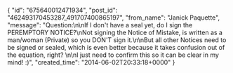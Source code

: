  {
   "id": "675640012471934",
   "post_id": "462493170453287_491707400865197",
   "from_name": "Janick Paquette",
   "message": "Question:\n\nIf I don't have a seal yet, do I sign the PEREMPTORY NOTICE?\nNot signing the Notice of Mistake, is written as a man/woman (Private) so you DON'T sign it.\n\nBut all other Notices need to be signed or sealed, which is even better because it takes confusion out of the equation, right? \n\nI just need to confirm this so it can be clear in my mind! :)",
   "created_time": "2014-06-02T20:33:18+0000"
 }
